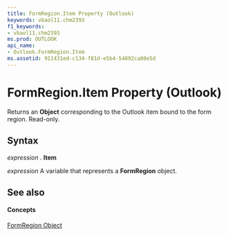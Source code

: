 ```yaml
---
title: FormRegion.Item Property (Outlook)
keywords: vbaol11.chm2393
f1_keywords:
- vbaol11.chm2393
ms.prod: OUTLOOK
api_name:
- Outlook.FormRegion.Item
ms.assetid: 911431ed-c134-f81d-e5b4-54892ca80e5d
---
```



# FormRegion.Item Property (Outlook)

Returns an  **Object** corresponding to the Outlook item bound to the form region. Read-only.


## Syntax

 _expression_ . **Item**

 _expression_ A variable that represents a **FormRegion** object.


## See also


#### Concepts


[FormRegion Object](formregion-object-outlook.md)

